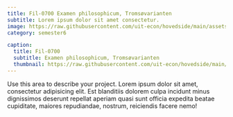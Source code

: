 ```yaml
---
title: Fil-0700 Examen philosophicum, Tromsøvarianten
subtitle: Lorem ipsum dolor sit amet consectetur.
image: https://raw.githubusercontent.com/uit-econ/hovedside/main/assets/img/exfil.jpg
category: semester6

caption:
  title: Fil-0700
  subtitle: Examen philosophicum, Tromsøvarianten
  thumbnail: https://raw.githubusercontent.com/uit-econ/hovedside/main/assets/img/exfil.jpg
---
```

Use this area to describe your project. Lorem ipsum dolor sit amet, consectetur adipisicing elit. Est blanditiis dolorem culpa incidunt minus dignissimos deserunt repellat aperiam quasi sunt officia expedita beatae cupiditate, maiores repudiandae, nostrum, reiciendis facere nemo!


